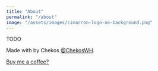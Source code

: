 ```yaml
---
title: "About"
permalink: "/about"
image: "/assets/images/cimarron-logo-no-background.png"
---
```


TODO

Made with <i class="fa fa-heart text-danger"></i> by Chekos <a href="https://twitter.com/ChekosWH">@ChekosWH</a>.

<a target="_blank" class="btn btn-warning" href="https://github.com/sponsors/chekos"><i class="fa fa-coffee"></i> Buy me a coffee?</a>
